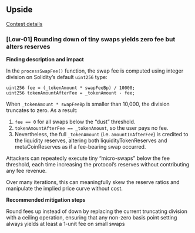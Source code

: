## Upside
[Contest details](https://code4rena.com/audits/2025-05-upside)

### [Low-01] Rounding down of tiny swaps yields zero fee but alters reserves

**Finding description and impact**

In the `processSwapFee()` function, the swap fee is computed using integer division on Solidity’s default `uint256` type:

```solidity
uint256 fee = (_tokenAmount * swapFeeBp) / 10000;
uint256 tokenAmountAfterFee = _tokenAmount - fee;
```

When `_tokenAmount * swapFeeBp` is smaller than 10,000, the division truncates to zero. As a result:

1. `fee == 0` for all swaps below the “dust” threshold.
2. `tokenAmountAfterFee == _tokenAmount`, so the user pays no fee.
3. Nevertheless, the full `_tokenAmount` (i.e. `amountInAfterFee`) is credited to the liquidity reserves, altering both liquidityTokenReserves and metaCoinReserves as if a fee-bearing swap occurred.

Attackers can repeatedly execute tiny “micro-swaps” below the fee threshold, each time increasing the protocol’s reserves without contributing any fee revenue. 

Over many iterations, this can meaningfully skew the reserve ratios and manipulate the implied price curve without cost.

**Recommended mitigation steps**

Round fees up instead of down by replacing the current truncating division with a ceiling operation, ensuring that any non-zero basis point setting always yields at least a 1-unit fee on small swaps